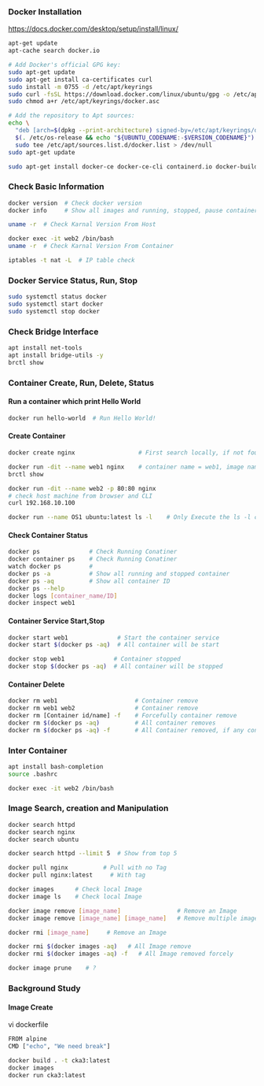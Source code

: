 

### Docker Installation 
https://docs.docker.com/desktop/setup/install/linux/

```bash
apt-get update
apt-cache search docker.io
```

```bash
# Add Docker's official GPG key:
sudo apt-get update
sudo apt-get install ca-certificates curl
sudo install -m 0755 -d /etc/apt/keyrings
sudo curl -fsSL https://download.docker.com/linux/ubuntu/gpg -o /etc/apt/keyrings/docker.asc
sudo chmod a+r /etc/apt/keyrings/docker.asc

# Add the repository to Apt sources:
echo \
  "deb [arch=$(dpkg --print-architecture) signed-by=/etc/apt/keyrings/docker.asc] https://download.docker.com/linux/ubuntu \
  $(. /etc/os-release && echo "${UBUNTU_CODENAME:-$VERSION_CODENAME}") stable" | \
  sudo tee /etc/apt/sources.list.d/docker.list > /dev/null
sudo apt-get update
```

```bash
sudo apt-get install docker-ce docker-ce-cli containerd.io docker-buildx-plugin docker-compose-plugin
```

### Check Basic Information 
```bash
docker version  # Check docker version 
docker info     # Show all images and running, stopped, pause container, Check CPU, Memory

uname -r  # Check Karnal Version From Host

docker exec -it web2 /bin/bash
uname -r  # Check Karnal Version From Container

iptables -t nat -L  # IP table check 
```

### Docker Service Status, Run, Stop
```bash
sudo systemctl status docker
sudo systemctl start docker
sudo systemctl stop docker
```

### Check Bridge Interface 
```bash
apt install net-tools
apt install bridge-utils -y
brctl show
```

### Container Create, Run, Delete, Status
#### Run a container which print Hello World
```bash
docker run hello-world  # Run Hello World!
```

#### Create Container
```bash
docker create nginx                  # First search locally, if not found the it will download.  but not start

docker run -dit --name web1 nginx    # container name = web1, image name = ngnex  d=detach, i=interactive, t=terminal
brctl show

docker run -dit --name web2 -p 80:80 nginx
# check host machine from browser and CLI
curl 192.168.10.100

docker run --name OS1 ubuntu:latest ls -l    # Only Execute the ls -l command
```

#### Check Container Status
```bash
docker ps              # Check Running Conatiner
docker container ps    # Check Running Conatiner
watch docker ps        # 
docker ps -a           # Show all running and stopped container 
docker ps -aq          # Show all container ID
docker ps --help
docker logs [container_name/ID]
docker inspect web1
```


#### Container Service Start,Stop
```bash
docker start web1              # Start the container service
docker start $(docker ps -aq)  # All container will be start 

docker stop web1              # Container stopped
docker stop $(docker ps -aq)  # All container will be stopped 
```
#### Container Delete
```bash
docker rm web1                      # Container remove 
docker rm web1 web2                 # Container remove 
docker rm [Container id/name] -f    # Forcefully container remove
docker rm $(docker ps -aq)          # All container removes
docker rm $(docker ps -aq) -f       # All Container removed, if any container running state, it will be removed.
```

### Inter Container
```bash
apt install bash-completion
source .bashrc

docker exec -it web2 /bin/bash
```

### Image Search, creation and Manipulation
```bash
docker search httpd
docker search nginx
docker search ubuntu  

docker search httpd --limit 5  # Show from top 5

docker pull nginx          # Pull with no Tag
docker pull nginx:latest	 # With tag

docker images      # Check local Image
docker image ls    # Check local Image

docker image remove [image_name]                # Remove an Image
docker image remove [image_name] [image_name]   # Remove multiple image

docker rmi [image_name]     # Remove an Image

docker rmi $(docker images -aq)   # All Image remove
docker rmi $(docker images -aq) -f   # All Image removed forcely

docker image prune    # ?
```


### Background Study 
#### Image Create
vi dockerfile
```bash
FROM alpine
CMD ["echo", "We need break"]
```
```bash
docker build . -t cka3:latest
docker images
docker run cka3:latest
```

